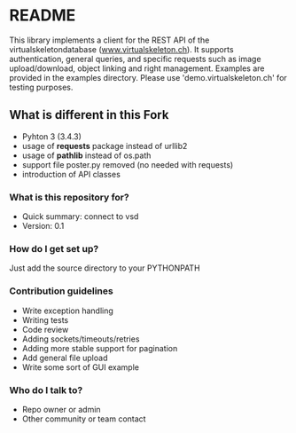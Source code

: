 # README #

This library implements a client for the REST API of the virtualskeletondatabase (www.virtualskeleton.ch). It supports authentication, general queries, and specific requests such as image upload/download, object linking and right management. Examples are provided in the examples directory. Please use 'demo.virtualskeleton.ch' for testing purposes.

## What is different in this Fork
- Pyhton 3 (3.4.3)
- usage of **requests** package instead of urllib2
- usage of **pathlib** instead of os.path
- support file poster.py removed (no needed with requests)
- introduction of API classes
 

### What is this repository for? ###

* Quick summary: connect to vsd
* Version: 0.1

### How do I get set up? ###

Just add the source directory to your PYTHONPATH

### Contribution guidelines ###

* Write exception handling
* Writing tests
* Code review
* Adding sockets/timeouts/retries
* Adding more stable support for pagination
* Add general file upload
* Write some sort of GUI example

### Who do I talk to? ###

* Repo owner or admin
* Other community or team contact